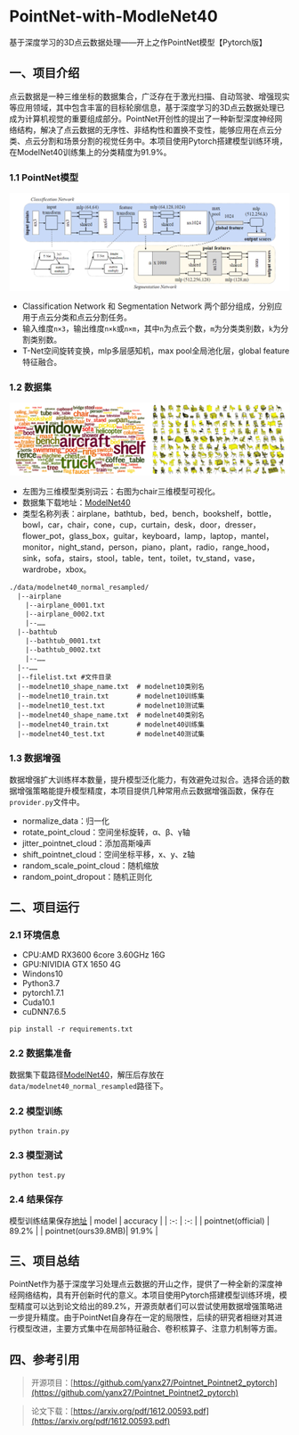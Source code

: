 # PointNet-with-ModleNet40
基于深度学习的3D点云数据处理——开上之作PointNet模型【Pytorch版】

## 一、项目介绍
点云数据是一种三维坐标的数据集合，广泛存在于激光扫描、自动驾驶、增强现实等应用领域，其中包含丰富的目标轮廓信息，基于深度学习的3D点云数据处理已成为计算机视觉的重要组成部分。PointNet开创性的提出了一种新型深度神经网络结构，解决了点云数据的无序性、非结构性和置换不变性，能够应用在点云分类、点云分割和场景分割的视觉任务中。本项目使用Pytorch搭建模型训练环境，在ModelNet40训练集上的分类精度为91.9%。

### 1.1 PointNet模型
![](./images/PointNet.png)
- Classification Network 和 Segmentation Network 两个部分组成，分别应用于点云分类和点云分割任务。
- 输入维度`n×3`，输出维度`n×k`或`n×m`，其中`n`为点云个数，`m`为分类类别数，`k`为分割类别数。
- T-Net空间旋转变换，mlp多层感知机，max pool全局池化层，global feature特征融合。

### 1.2 数据集
![](./images/ModelNet40.png)
- 左图为三维模型类别词云：右图为chair三维模型可视化。
- 数据集下载地址：[ModelNet40](https://shapenet.cs.stanford.edu/media/modelnet40_normal_resampled.zip)
- 类型名称列表：airplane，bathtub，bed，bench，bookshelf，bottle，bowl，car，chair，cone，cup，curtain，desk，door，dresser，flower_pot，glass_box，guitar，keyboard，lamp，laptop，mantel，monitor，night_stand，person，piano，plant，radio，range_hood，sink，sofa，stairs，stool，table，tent，toilet，tv_stand，vase，wardrobe，xbox。
```
./data/modelnet40_normal_resampled/
  |--airplane
    |--airplane_0001.txt
    |--airplane_0002.txt
    |--……
  |--bathtub
    |--bathtub_0001.txt
    |--bathtub_0002.txt
    |--……
  |--……
  |--filelist.txt #文件目录
  |--modelnet10_shape_name.txt  # modelnet10类别名
  |--modelnet10_train.txt       # modelnet10训练集
  |--modelnet10_test.txt        # modelnet10测试集
  |--modelnet40_shape_name.txt  # modelnet40类别名
  |--modelnet40_train.txt       # modelnet40训练集
  |--modelnet40_test.txt        # modelnet40测试集
```

### 1.3 数据增强
数据增强扩大训练样本数量，提升模型泛化能力，有效避免过拟合。选择合适的数据增强策略能提升模型精度，本项目提供几种常用点云数据增强函数，保存在`provider.py`文件中。
- normalize_data：归一化
- rotate_point_cloud：空间坐标旋转，α、β、γ轴
- jitter_pointnet_cloud：添加高斯噪声
- shift_pointnet_cloud：空间坐标平移，x、y、z轴
- random_scale_point_cloud：随机缩放
- random_point_dropout：随机正则化

## 二、项目运行
### 2.1 环境信息
- CPU:AMD RX3600 6core 3.60GHz 16G
- GPU:NIVIDIA GTX 1650 4G
- Windons10
- Python3.7
- pytorch1.7.1
- Cuda10.1
- cuDNN7.6.5
```
pip install -r requirements.txt
```

### 2.2 数据集准备
数据集下载路径[ModelNet40](https://shapenet.cs.stanford.edu/media/modelnet40_normal_resampled.zip)，解压后存放在`data/modelnet40_normal_resampled`路径下。

### 2.2 模型训练
```
python train.py
```

### 2.3 模型测试
```
python test.py
```

### 2.4 结果保存
模型训练结果保存[地址](https://drive.google.com/file/d/1pWz0FylnNv5jn2jhuKHoHljBYDPKvuE6/view?usp=sharing)
| model | accuracy |
|  :-:  |   :-:    |
| pointnet(official)  | 89.2% |
| pointnet(ours39.8MB)| 91.9% |


## 三、项目总结
PointNet作为基于深度学习处理点云数据的开山之作，提供了一种全新的深度神经网络结构，具有开创新时代的意义。本项目使用Pytorch搭建模型训练环境，模型精度可以达到论文给出的89.2%，开源贡献者们可以尝试使用数据增强策略进一步提升精度。由于PointNet自身存在一定的局限性，后续的研究者相继对其进行模型改进，主要方式集中在局部特征融合、卷积核算子、注意力机制等方面。

## 四、参考引用
>开源项目：[https://github.com/yanx27/Pointnet_Pointnet2_pytorch](https://github.com/yanx27/Pointnet_Pointnet2_pytorch)

>论文下载：[https://arxiv.org/pdf/1612.00593.pdf](https://arxiv.org/pdf/1612.00593.pdf)
